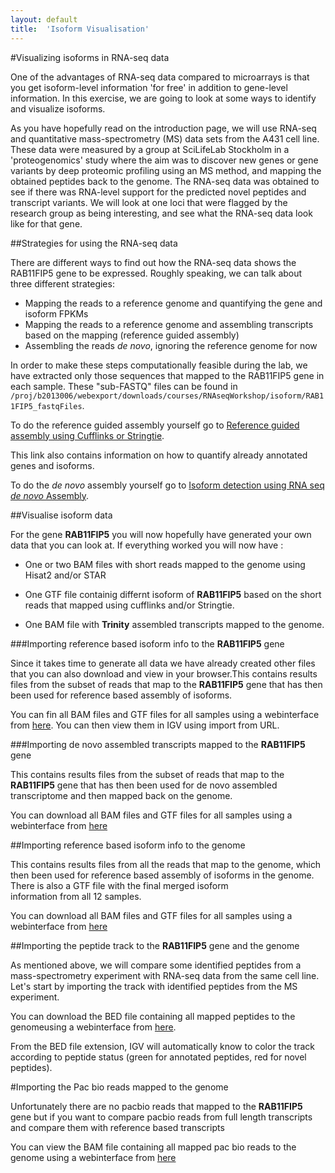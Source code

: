 ```yaml
---
layout: default
title:  'Isoform Visualisation'
---
```


#Visualizing isoforms in RNA-seq data


One of the advantages of RNA-seq data compared to microarrays is that you get 
isoform-level information 'for free' in addition to gene-level information. 
In this exercise, we are going to look at some ways to identify and visualize isoforms.

As you have hopefully read on the introduction page, we will use RNA-seq and quantitative 
mass-spectrometry (MS) data sets from the A431 cell line. These data were measured by a 
group at SciLifeLab Stockholm in a 'proteogenomics' study where the aim was to discover 
new genes or gene variants by deep proteomic profiling using an MS method, and mapping 
the obtained peptides back to the genome. 
The RNA-seq data was obtained to see if there was RNA-level support for the predicted novel 
peptides and transcript variants. We will look at one loci that were flagged by the research 
group as being interesting, and see what the RNA-seq data look like for that gene.


##Strategies for using the RNA-seq data

There are different ways to find out how the RNA-seq data shows the RAB11FIP5 gene to 
be expressed. Roughly speaking, we can talk about three different strategies:

*	Mapping the reads to a reference genome and quantifying the gene and isoform FPKMs  
*	Mapping the reads to a reference genome and assembling transcripts based on the mapping (reference guided assembly)  
*	Assembling the reads *de novo*, ignoring the reference genome for now  


In order to make these steps computationally feasible during the lab, we have extracted 
only those sequences that mapped to the RAB11FIP5 gene in each sample. These "sub-FASTQ" 
files can be found in ``/proj/b2013006/webexport/downloads/courses/RNAseqWorkshop/isoform/RAB11FIP5_fastqFiles``.
 

To do the reference guided assembly yourself go to [Reference guided assembly using Cufflinks or Stringtie](isoform-lab). 

This link also contains information on how to quantify already annotated genes and isoforms.

To do the *de novo* assembly yourself go to [Isoform detection using RNA seq *de novo* Assembly](isoform-denovo).



##Visualise isoform data

For the gene **RAB11FIP5** you will now hopefully have generated your own data that you can look at. 
If everything worked you will now have :

 * One or two BAM files with short reads mapped to the genome using Hisat2 and/or STAR 

 * One GTF file containig differnt isoform of **RAB11FIP5** based on the short reads that mapped using cufflinks and/or Stringtie.
 
 * One BAM file with **Trinity** assembled transcripts mapped to the genome.


###Importing reference based isoform info to the **RAB11FIP5** gene

Since it takes time to generate all data we have already created other files that you can also download and view in your browser.This contains results files from the subset of reads that map to the **RAB11FIP5** gene that has then been used for reference based assembly of isoforms. 

You can fin all BAM files and GTF files for all samples using a webinterface from [here](https://export.uppmax.uu.se/b2013006/downloads/courses/RNAseqWorkshop/isoform/otherData/refBasedAssembly/RAB11FIP5). You can then view them in IGV using import from URL.

###Importing de novo assembled transcripts mapped to the **RAB11FIP5** gene

This contains results files from the subset of reads that map to the **RAB11FIP5** gene that has then been used for 
de novo assembled transcriptome and then mapped back on the genome. 

You can download all BAM files and GTF files for all samples using a webinterface from [here](https://export.uppmax.uu.se/b2013006/downloads/courses/RNAseqWorkshop/isoform/otherData/deNovo/BAMfiles)


##Importing reference based isoform info to the genome

This contains results files from all the reads that map to the genome, which then been used for 
reference based assembly of isoforms in the genome. There is also a GTF file with the final merged isoform  
information from all 12 samples.  

You can download all BAM files and GTF files for all samples using a webinterface from [here](https://export.uppmax.uu.se/b2013006/downloads/courses/RNAseqWorkshop/isoform/otherData/refBasedAssembly/Genome)

##Importing the peptide track to the **RAB11FIP5** gene and the genome                                                           

As mentioned above, we will compare some identified peptides from a mass-spectrometry 
experiment with RNA-seq data from the same cell line. Let's start by importing the track 
with identified peptides from the MS experiment. 

You can download the BED file containing all mapped peptides to the genomeusing a webinterface from [here](https://export.uppmax.uu.se/b2013006/downloads/courses/RNAseqWorkshop/isoform/otherData).


From the BED file extension, IGV will automatically know to color the track according to peptide status
(green for annotated peptides, red for novel peptides).


#Importing the Pac bio reads mapped to the genome                                                         

Unfortunately there are no pacbio reads that mapped to the **RAB11FIP5** gene but if you want to compare pacbio  reads from full length transcripts and compare them with reference based transcripts 

You can view the BAM file containing all mapped pac bio reads to the genome using a webinterface from [here](https://export.uppmax.uu.se/b2013006/downloads/courses/RNAseqWorkshop/isoform/otherData/)
























